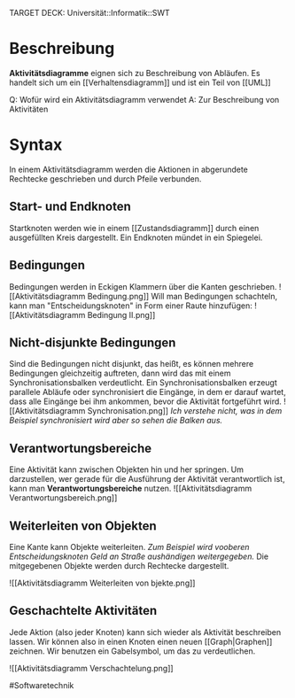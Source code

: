 TARGET DECK: Universität::Informatik::SWT

# Beschreibung
**Aktivitätsdiagramme** eignen sich zu Beschreibung von Abläufen. Es handelt sich um ein [[Verhaltensdiagramm]] und ist ein Teil von [[UML]]

Q: Wofür wird ein Aktivitätsdiagramm verwendet
A: Zur Beschreibung von Aktivitäten
<!--ID: 1641388713911-->


# Syntax
In einem Aktivitätsdiagramm werden die Aktionen in abgerundete Rechtecke geschrieben und durch Pfeile verbunden.

## Start- und Endknoten
Startknoten werden wie in einem [[Zustandsdiagramm]] durch einen ausgefüllten Kreis dargestellt.
Ein Endknoten mündet in ein Spiegelei.

## Bedingungen
Bedingungen werden in Eckigen Klammern über die Kanten geschrieben.
![[Aktivitätsdiagramm Bedingung.png]]
Will man Bedingungen schachteln, kann man "Entscheidungsknoten" in Form einer Raute hinzufügen:
![[Aktivitätsdiagramm Bedingung II.png]]

## Nicht-disjunkte Bedingungen
Sind die Bedingungen nicht disjunkt, das heißt, es können mehrere Bedingungen gleichzeitig auftreten, dann wird das mit einem Synchronisationsbalken verdeutlicht. 
Ein Synchronisationsbalken erzeugt parallele Abläufe oder synchronisiert die Eingänge, in dem er darauf wartet, dass alle Eingänge bei ihm ankommen, bevor die Aktivität fortgeführt wird.
![[Aktivitätsdiagramm Synchronisation.png]]
*Ich verstehe nicht, was in dem Beispiel synchronisiert wird aber so sehen die Balken aus.*

## Verantwortungsbereiche
Eine Aktivität kann zwischen Objekten hin und her springen. Um darzustellen, wer gerade für die Ausführung der Aktivität verantwortlich ist, kann man **Verantwortungsbereiche** nutzen.
![[Aktivitätsdiagramm Verantwortungsbereich.png]]

## Weiterleiten von Objekten
Eine Kante kann Objekte weiterleiten. *Zum Beispiel wird vooberen Entscheidungsknoten Geld an Straße aushändigen weitergegeben.*
Die mitgegebenen Objekte werden durch Rechtecke dargestellt.

![[Aktivitätsdiagramm Weiterleiten von bjekte.png]]

## Geschachtelte Aktivitäten
Jede Aktion (also jeder Knoten) kann sich wieder als Aktivität beschreiben lassen. Wir können also in einen Knoten einen neuen [[Graph|Graphen]] zeichnen. Wir benutzen ein Gabelsymbol, um das zu verdeutlichen.

![[Aktivitätsdiagramm Verschachtelung.png]]

#Softwaretechnik 


